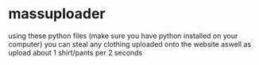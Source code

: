 # massuploader

using these python files (make sure you have python installed on your computer) you can steal any clothing uploaded onto the website aswell as upload about 1 shirt/pants per 2 seconds
